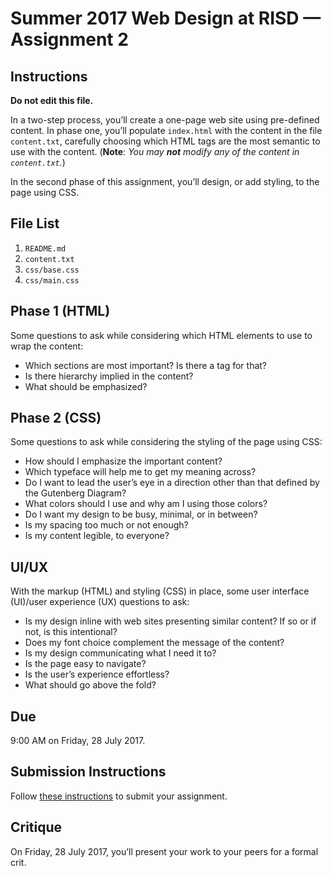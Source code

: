 # Summer 2017 Web Design at RISD — Assignment 2

## Instructions

**Do not edit this file.**

In a two-step process, you’ll create a one-page web site using pre-defined content. In phase one, you’ll populate `index.html` with the content in the file `content.txt`, carefully choosing which HTML tags are the most semantic to use with the content. (**Note**: *You may __not__ modify any of the content in `content.txt`.*)

In the second phase of this assignment, you’ll design, or add styling, to the page using CSS.

## File List

1. `README.md`
2. `content.txt`
3. `css/base.css`
4. `css/main.css`

## Phase 1 (HTML)

Some questions to ask while considering which HTML elements to use to wrap the content:

* Which sections are most important? Is there a tag for that?
* Is there hierarchy implied in the content?
* What should be emphasized?

## Phase 2 (CSS)

Some questions to ask while considering the styling of the page using CSS:

* How should I emphasize the important content?
* Which typeface will help me to get my meaning across?
* Do I want to lead the user’s eye in a direction other than that defined by the Gutenberg Diagram?
* What colors should I use and why am I using those colors?
* Do I want my design to be busy, minimal, or in between?
* Is my spacing too much or not enough?
* Is my content legible, to everyone?

## UI/UX

With the markup (HTML) and styling (CSS) in place, some user interface (UI)/user experience (UX) questions to ask:

* Is my design inline with web sites presenting similar content? If so or if not, is this intentional?
* Does my font choice complement the message of the content?
* Is my design communicating what I need it to?
* Is the page easy to navigate?
* Is the user’s experience effortless?
* What should go above the fold?

## Due

9:00 AM on Friday, 28 July 2017.

## Submission Instructions

Follow [these instructions](http://code-warrior.github.io/tutorials/submitting-assignments-using-github-desktop/) to submit your assignment.

## Critique

On Friday, 28 July 2017, you’ll present your work to your peers for a formal crit.
